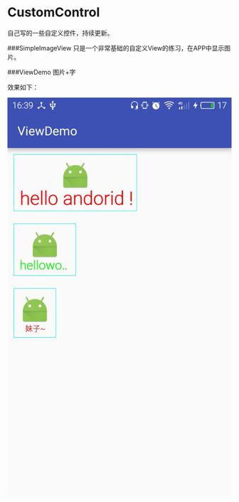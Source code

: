 # CustomControl
自己写的一些自定义控件，持续更新。

###SimpleImageView
只是一个非常基础的自定义View的练习，在APP中显示图片。

###ViewDemo
图片+字

效果如下：

![1](https://github.com/GeniusVJR/CustomControl/blob/master/raw/master/images-folder/viewdemo.jpg)
